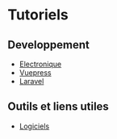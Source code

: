 # Tutoriels

## Developpement

* [Electronique](electronique/gpio)
* [Vuepress](dev/vue_js/vuepress)
* [Laravel](dev/laravel/README.MD)

## Outils et liens utiles

* [Logiciels](tools/setup)